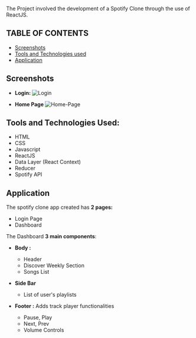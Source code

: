 The Project involved the development of a Spotify Clone through the use of ReactJS.

## TABLE OF CONTENTS
- [Screenshots](#ss)
- [Tools and Technologies used](#ttu)
- [Application](#app)

## Screenshots<a name="ss"></a>

- **Login:**
![Login](https://user-images.githubusercontent.com/72911752/115898631-7286fa00-a466-11eb-8255-1e00d1c0050e.JPG)

- **Home Page**
![Home-Page](https://user-images.githubusercontent.com/72911752/115898642-7581ea80-a466-11eb-886e-1d4e728d76c7.JPG)



## Tools and Technologies Used: <a name="ttu"></a>
- HTML
- CSS
- Javascript
- ReactJS
- Data Layer (React Context)
- Reducer
- Spotify API

## Application <a name="app"></a>

The spotify clone app created has **2 pages:**

- Login Page
- Dashboard

The Dashboard **3 main components**:

-  **Body :** 
	- Header
	- Discover Weekly Section
	- Songs List
- **Side Bar**
	- List of user's playlists 
	
- **Footer :**  Adds track player functionalities
	- Pause, Play
	- Next, Prev
	- Volume Controls 



